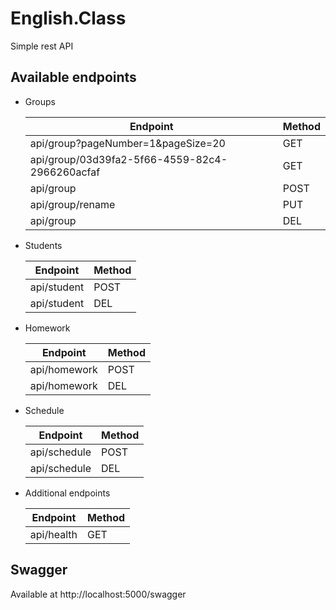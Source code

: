 # English.Class

Simple rest API

## Available endpoints

* Groups

  | Endpoint                                       | Method |
  |------------------------------------------------|--------|
  | api/group?pageNumber=1&pageSize=20             | GET    |
  | api/group/03d39fa2-5f66-4559-82c4-2966260acfaf | GET    |
  | api/group                                      | POST   |
  | api/group/rename                               | PUT    |
  | api/group                                      | DEL    |
  
* Students
  
  | Endpoint    | Method |
  |-------------|--------|
  | api/student | POST   |
  | api/student | DEL    |
  
* Homework
  
  | Endpoint    | Method |
  |-------------|--------|
  | api/homework | POST   |
  | api/homework | DEL    |
    
* Schedule
  
  | Endpoint    | Method |
  |-------------|--------|
  | api/schedule | POST   |
  | api/schedule | DEL    |
  
* Additional endpoints

  | Endpoint    | Method |
  |-------------|--------|
  | api/health | GET   |
  
## Swagger

Available at http://localhost:5000/swagger
